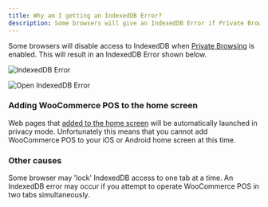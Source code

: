 ```yaml
---
title: Why am I getting an IndexedDB Error?
description: Some browsers will give an IndexedDB Error if Private Browsing is enabled.
---
```


Some browsers will disable access to IndexedDB when [Private Browsing](https://en.wikipedia.org/wiki/Privacy_mode) is enabled. 
This will result in an IndexedDB Error shown below. 

![IndexedDB Error](https://wcpos.com/wp-content/uploads/2016/07/indexedDB-error-e1469516372906.png "Example of indexedDB error due to Private Browsing")

![Open IndexedDB Error](https://wcpos.com/wp-content/uploads/2017/01/open-indexeddb-error.png "Another example of indexedDB error due to Private Browsing")

### Adding WooCommerce POS to the home screen

Web pages that [added to the home screen](http://www.howtogeek.com/196087/how-to-add-websites-to-the-home-screen-on-any-smartphone-or-tablet/) will be automatically launched in privacy mode. 
Unfortunately this means that you cannot add WooCommerce POS to your iOS or Android home screen at this time.

### Other causes

Some browser may 'lock' IndexedDB access to one tab at a time. 
An IndexedDB error may occur if you attempt to operate WooCommerce POS in two tabs simultaneously.